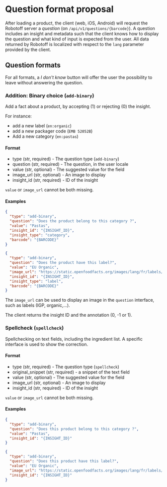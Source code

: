 # Question format proposal

After loading a product, the client (web, iOS, Android) will request the Robotoff server a _question_ (on 
`/api/v1/questions/{barcode}`).
A question includes an insight and metadata such that the client knows how to display the question and what kind of 
input is expected from the user. All data returned by Robotoff is localized with respect to the `lang` parameter 
provided by the client.

## Question formats

For all formats, a _I don't know_ button will offer the user the possibility to leave without answering the question.

### Addition: Binary choice (`add-binary`)

Add a fact about a product, by accepting (1) or rejecting (0) the insight.

For instance:

- add a new label (`en:organic`)
- add a new packager code (`EMB 52052B`)
- Add a new category (`en:pastas`)

#### Format

+ type (str, required) - The question type (`add-binary`)
+ question (str, required) - The question, in the user locale
+ value (str, optional) - The suggested value for the field
+ image_url (str, optional) - An image to display
+ insight_id (str, required) - ID of the insight

`value` or `image_url` cannot be both missing.

#### Examples

```json
{
  "type": "add-binary",
  "question": "Does the product belong to this category ?",
  "value": "Pastas",
  "insight_id": "{INSIGHT_ID}",
  "insight_type": "category",
  "barcode": "{BARCODE}"
}
```

```json
{
  "type": "add-binary",
  "question": "Does the product have this label?",
  "value": "EU Organic",
  "image_url": "https://static.openfoodfacts.org/images/lang/fr/labels/bio-europeen.135x90.png",
  "insight_id": "{INSIGHT_ID}",
  "insight_type": "label",
  "barcode": "{BARCODE}"
}
```

The `image_url` can be used to display an image in the `question` interface, such as labels (IGP, organic,...).

The client returns the insight ID and the annotation (0, -1 or 1).


### Spellcheck (`spellcheck`)

Spellchecking on text fields, including the ingredient list. A specific interface is used to show the correction.

#### Format

+ type (str, required) - The question type (`spellcheck`)
+ original_snippet (str, required) - a snippet of the text field
+ value (str, optional) - The suggested value for the field
+ image_url (str, optional) - An image to display
+ insight_id (str, required) - ID of the insight

`value` or `image_url` cannot be both missing.

#### Examples

```json
{
  "type": "add-binary",
  "question": "Does this product belong to this category ?",
  "value": "Pastas",
  "insight_id": "{INSIGHT_ID}"
}
```

```json
{
  "type": "add-binary",
  "question": "Does this product have this label?",
  "value": "EU Organic",
  "image_url": "https://static.openfoodfacts.org/images/lang/fr/labels/bio-europeen.135x90.png",
  "insight_id": "{INSIGHT_ID}"
}
```